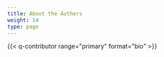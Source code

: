 ```yaml
---
title: About the Authors
weight: 14
type: page
---
```


{{< q-contributor range="primary" format="bio" >}}
